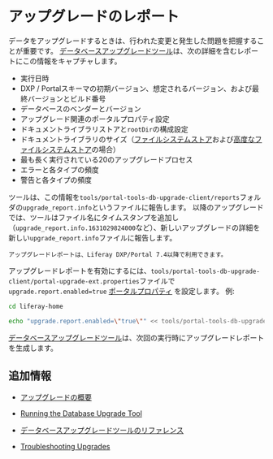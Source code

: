 # アップグレードのレポート

データをアップグレードするときは、行われた変更と発生した問題を把握することが重要です。 [データベースアップグレードツール](../upgrade-basics/using-the-database-upgrade-tool.md)は、次の詳細を含むレポートにこの情報をキャプチャします。

* 実行日時
* DXP / Portalスキーマの初期バージョン、想定されるバージョン、および最終バージョンとビルド番号
* データベースのベンダーとバージョン
* アップグレード関連のポータルプロパティ設定
* ドキュメントライブラリストアと`rootDir`の構成設定
* ドキュメントライブラリのサイズ（[ファイルシステムストア](../../../system-administration/file-storage/other-file-store-types/simple-file-system-store.md)および[高度なファイルシステムストア](../../../system-administration/file-storage/configuring-file-storage.md)の場合）
* 最も長く実行されている20のアップグレードプロセス
* エラーと各タイプの頻度
* 警告と各タイプの頻度

ツールは、この情報を`tools/portal-tools-db-upgrade-client/reports`フォルダの`upgrade_report.info`というファイルに報告します。 以降のアップグレードでは、ツールはファイル名にタイムスタンプを追加し（`upgrade_report.info.1631029824000`など）、新しいアップグレードの詳細を新しい`upgrade_report.info`ファイルに報告します。

```{note}
アップグレードレポートは、Liferay DXP/Portal 7.4以降で利用できます。
```

アップグレードレポートを有効にするには、`tools/portal-tools-db-upgrade-client/portal-upgrade-ext.properties`ファイルで`upgrade.report.enabled=true` [ポータルプロパティ](../../reference/portal-properties.md) を設定します。 例:

```bash
cd liferay-home
```

```bash
echo "upgrade.report.enabled=\"true\"" << tools/portal-tools-db-upgrade-client/portal-upgrade-ext.properties
```

[データベースアップグレードツール](../upgrade-basics/using-the-database-upgrade-tool.md)は、次回の実行時にアップグレードレポートを生成します。

<a name="追加情報" />

## 追加情報

* [アップグレードの概要](../upgrade-basics/upgrade-overview.md)

* [Running the Database Upgrade Tool](../upgrade-basics/using-the-database-upgrade-tool.md)

* [データベースアップグレードツールのリファレンス](../reference/database-upgrade-tool-reference.md#manual-configuration)

* [Troubleshooting Upgrades](../reference/troubleshooting-upgrades.md)
